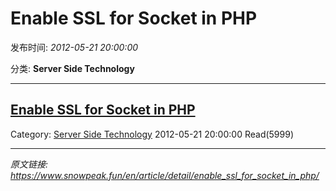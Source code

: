 # Enable SSL for Socket in PHP

发布时间: *2012-05-21 20:00:00*

分类: __Server Side Technology__

---------

## [Enable SSL for Socket in PHP](/en/article/detail/enable_ssl_for_socket_in_php/)

Category: [Server Side Technology](/en/article/category/server_side_technology/) 2012-05-21 20:00:00 Read(5999)


---
*原文链接: https://www.snowpeak.fun/en/article/detail/enable_ssl_for_socket_in_php/*
